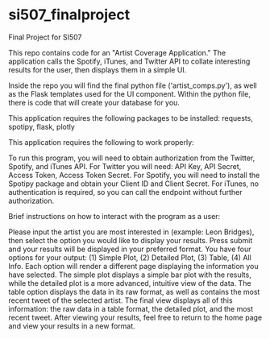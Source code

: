 # si507_finalproject
Final Project for SI507

This repo contains code for an "Artist Coverage Application." 
The application calls the Spotify, iTunes, and Twitter API to collate interesting results for the user, then displays them in a simple UI. 

Inside the repo you will find the final python file ('artist_comps.py'), as well as the Flask templates used for the UI component. 
Within the python file, there is code that will create your database for you. 

This application requires the following packages to be installed: requests, spotipy, flask, plotly

This application requires the following to work properly: 

To run this program, you will need to obtain authorization from the Twitter, Spotify, and iTunes API.
For Twitter you will need: API Key, API Secret, Access Token, Access Token Secret. 
For Spotify, you will need to install the Spotipy package and obtain your Client ID and Client Secret.
For iTunes, no authentication is required, so you can call the endpoint without further authorization. 

Brief instructions on how to interact with the program as a user: 

Please input the artist you are most interested in (example: Leon Bridges), then select the option you would like to display your results. Press submit and your results will be displayed in your preferred format. You have four options for your output: (1) Simple Plot, (2) Detailed Plot, (3) Table, (4) All Info. Each option will render a different page displaying the information you have selected. The simple plot displays a simple bar plot with the results, while the detailed plot is a more advanced, intuitive view of the data. The table option displays the data in its raw format, as well as contains the most recent tweet of the selected artist. The final view displays all of this information: the raw data in a table format, the detailed plot, and the most recent tweet. After viewing your results, feel free to return to the home page and view your results in a new format. 

